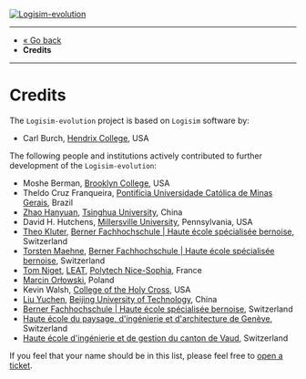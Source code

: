[![Logisim-evolution](img/logisim-evolution-logo.png)](https://github.com/logisim-evolution/logisim-evolution)

---

* [« Go back](../README.md)
* **Credits**

---

# Credits #

The `Logisim-evolution` project is based on `Logisim` software by:

* Carl Burch, [Hendrix College](https://www.hendrix.edu/), USA

The following people and institutions actively contributed to further development of the `Logisim-evolution`:

* Moshe Berman, [Brooklyn College](https://www.brooklyn.cuny.edu/), USA
* Theldo Cruz Franqueira,
  [Pontifícia Universidade Católica de Minas Gerais](https://www.pucminas.br/destaques/Paginas/default.aspx), Brazil
* [Zhao Hanyuan](https://github.com/gtxzsxxk),
  [Tsinghua University](https://www.tsinghua.edu.cn/), China
* David H. Hutchens, [Millersville University](https://www.millersville.edu/), Pennsylvania, USA
* [Theo Kluter](https://www.bfh.ch/en/theo-kluter),
  [Berner Fachhochschule | Haute école spécialisée bernoise](https://bfh.ch/electrical), Switzerland
* [Torsten Maehne](https://www.bfh.ch/en/torsten-maehne),
  [Berner Fachhochschule | Haute école spécialisée bernoise](https://bfh.ch/electrical), Switzerland
* [Tom Niget](https://github.com/zdimension/), [LEAT](https://leat.univ-cotedazur.fr/),
  [Polytech Nice-Sophia](https://polytech.univ-cotedazur.fr/), France
* [Marcin Orłowski](http://www.marcinorlowski.com/), Poland
* Kevin Walsh, [College of the Holy Cross](https://www.holycross.edu/), USA
* [Liu Yuchen](https://github.com/smallg0at),
  [Beijing University of Technology](https://www.bjut.edu.cn/), China
* [Berner Fachhochschule | Haute école spécialisée bernoise](https://www.bfh.ch/), Switzerland
* [Haute école du paysage, d'ingénierie et d'architecture de Genève](https://hepia.hesge.ch/), Switzerland
* [Haute école d'ingénierie et de gestion du canton de Vaud](https://www.heig-vd.ch/), Switzerland

If you feel that your name should be in this list, please feel free
to [open a ticket](https://github.com/logisim-evolution/logisim-evolution/issues).
